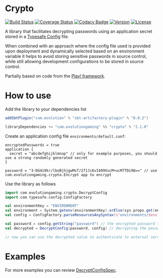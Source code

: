# Crypto 
[![Build Status](https://github.com/evolution-gaming/crypto/workflows/CI/badge.svg)](https://github.com/evolution-gaming/crypto/actions?query=workflow%3ACI)
[![Coverage Status](https://coveralls.io/repos/github/evolution-gaming/crypto/badge.svg?branch=master)](https://coveralls.io/github/evolution-gaming/crypto?branch=master)
[![Codacy Badge](https://app.codacy.com/project/badge/Grade/1678ea6c4ac94c10a5cd9c1fc4f51fd4)](https://www.codacy.com/gh/evolution-gaming/crypto/dashboard?utm_source=github.com&amp;utm_medium=referral&amp;utm_content=evolution-gaming/crypto&amp;utm_campaign=Badge_Grade)
[![Version](https://img.shields.io/badge/version-click-blue)](https://evolution.jfrog.io/artifactory/api/search/latestVersion?g=com.evolutiongaming&a=crypto_2.13&repos=public)
[![License](https://img.shields.io/badge/License-Apache%202.0-yellowgreen.svg)](https://opensource.org/licenses/Apache-2.0)

A library that facilitates decrypting passwords using an application secret stored in a [Typesafe Config](https://github.com/typesafehub/config) file.

When combined with an approach where the config file used is provided upon deployment and dynamically selected based on an environment variable it helps to avoid storing sensitive passwords in source control, while still allowing development configurations to be stored in source control. 

Partially based on code from the [Play! framework](https://www.playframework.com/).

How to use
===========

Add the library to your dependencies list

```scala
addSbtPlugin("com.evolution" % "sbt-artifactory-plugin" % "0.0.2")

libraryDependencies += "com.evolutiongaming" %% "crypto" % "2.1.0"
```

Create an application config file `environments/default.conf`:

```hocon
encryptedPasswords = true
application {
  secret = "abcdefghijklmnop" // only for example purposes, you should use a strong randomly generated secret
}

password = "3-DG4i9kr/lboBjhjgwMsT/2f1Jc6vI4O9VucM+ucM7TDi9Q==" // use com.evolutiongaming.crypto.Encrypt app to encrypt
```

Use the library as follows

```scala
import com.evolutiongaming.crypto.DecryptConfig
import com.typesafe.config.ConfigFactory

val environmentKey = "ENVIRONMENT"
val environment = System.getenv(environmentKey).orElse(sys.props.get(environmentKey).getOrElse("default")) // select the environment to use
val config = ConfigFactory.parseResourcesAnySyntax(s"environments/$environment") // load the config file

val password = config.getString("password") // the encrypted password to decrypt
val decrypted = DecryptConfig(password, config) // decrypting the password 

// now you can use the decrypted value to authenticate to external services
 ```

Examples
========

For more examples you can review [DecryptConfigSpec](https://github.com/evolution-gaming/crypto/tree/master/src/test/scala/com/evolutiongaming/crypto/DecryptConfigSpec.scala).
